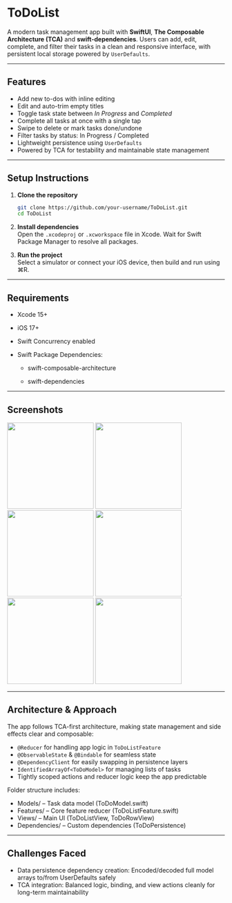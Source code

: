 # ToDoList

A modern task management app built with **SwiftUI**, **The Composable Architecture (TCA)** and **swift-dependencies**. Users can add, edit, complete, and filter their tasks in a clean and responsive interface, with persistent local storage powered by `UserDefaults`.

---

## Features

- Add new to-dos with inline editing  
- Edit and auto-trim empty titles  
- Toggle task state between *In Progress* and *Completed*  
- Complete all tasks at once with a single tap  
- Swipe to delete or mark tasks done/undone  
- Filter tasks by status: In Progress / Completed  
- Lightweight persistence using `UserDefaults`  
- Powered by TCA for testability and maintainable state management  

---

## Setup Instructions

1. **Clone the repository**
   ```bash
   git clone https://github.com/your-username/ToDoList.git
   cd ToDoList

2. **Install dependencies**  
   Open the `.xcodeproj` or `.xcworkspace` file in Xcode. Wait for Swift Package Manager to resolve all packages.
   
3. **Run the project**  
   Select a simulator or connect your iOS device, then build and run using ⌘R.

---

## Requirements

- Xcode 15+

- iOS 17+

- Swift Concurrency enabled

- Swift Package Dependencies:

  - swift-composable-architecture

  - swift-dependencies
   
---

## Screenshots

<img src="https://github.com/user-attachments/assets/8fbe7b97-14aa-4308-a49f-a248af027757" width="200"/>
<img src="https://github.com/user-attachments/assets/abf08a10-f4c3-44c8-b668-3a47eaf585ea" width="200"/>
<img src="https://github.com/user-attachments/assets/0f4ea4f5-7b5b-4aa6-b133-0f05be1bbebe" width="200"/>
<img src="https://github.com/user-attachments/assets/297f5649-60e9-494d-9a3c-92a73f496956" width="200"/>
<img src="https://github.com/user-attachments/assets/bffbaf37-af2e-40e1-93b7-c2a8b79fa23d" width="200"/>
<img src="https://github.com/user-attachments/assets/97a52164-f731-4421-a7e5-51703dc6839d" width="200"/>

---

## Architecture & Approach

The app follows TCA-first architecture, making state management and side effects clear and composable:

- `@Reducer` for handling app logic in `ToDoListFeature`
- `@ObservableState` & `@Bindable` for seamless state
- `@DependencyClient` for easily swapping in persistence layers
- `IdentifiedArrayOf<ToDoModel>` for managing lists of tasks
- Tightly scoped actions and reducer logic keep the app predictable

Folder structure includes:

- Models/ – Task data model (ToDoModel.swift)
- Features/ – Core feature reducer (ToDoListFeature.swift)
- Views/ – Main UI (ToDoListView, ToDoRowView)
- Dependencies/ – Custom dependencies (ToDoPersistence)

---

## Challenges Faced

- Data persistence dependency creation: Encoded/decoded full model arrays to/from UserDefaults safely
- TCA integration: Balanced logic, binding, and view actions cleanly for long-term maintainability
